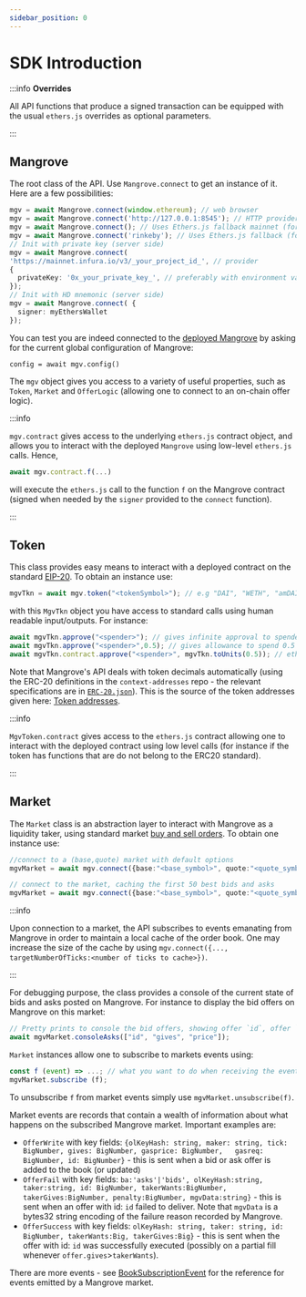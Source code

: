 ```yaml
---
sidebar_position: 0
---
```


# SDK Introduction

:::info **Overrides**

All API functions that produce a signed transaction can be equipped with the usual `ethers.js` overrides as optional parameters.

:::

## Mangrove

The root class of the API. Use `Mangrove.connect` to get an instance of it. Here are a few possibilities:

```typescript
mgv = await Mangrove.connect(window.ethereum); // web browser
mgv = await Mangrove.connect('http://127.0.0.1:8545'); // HTTP provider
mgv = await Mangrove.connect(); // Uses Ethers.js fallback mainnet (for testing only)
mgv = await Mangrove.connect('rinkeby'); // Uses Ethers.js fallback (for testing only)
// Init with private key (server side)
mgv = await Mangrove.connect(
'https://mainnet.infura.io/v3/_your_project_id_', // provider
{
  privateKey: '0x_your_private_key_', // preferably with environment variable
});
// Init with HD mnemonic (server side)
mgv = await Mangrove.connect( {
  signer: myEthersWallet
});
```

You can test you are indeed connected to the [deployed Mangrove](../../addresses/contract-addresses.md) by asking for the current global configuration of Mangrove:

`config = await mgv.config()`

The `mgv` object gives you access to a variety of useful properties, such as `Token`, `Market` and `OfferLogic` (allowing one to connect to an on-chain offer logic).

:::info

`mgv.contract` gives access to the underlying `ethers.js` contract object, and allows you to interact with the deployed `Mangrove` using low-level `ethers.js` calls. Hence, 

```typescript
await mgv.contract.f(...)
```

will execute the `ethers.js` call to the function `f` on the Mangrove contract (signed when needed by the `signer` provided to the `connect` function).

:::

## Token

This class provides easy means to interact with a deployed contract on the standard [EIP-20](https://eips.ethereum.org/EIPS/eip-20). To obtain an instance use:

```typescript
mgvTkn = await mgv.token("<tokenSymbol>"); // e.g "DAI", "WETH", "amDAI", etc.
```

with this `MgvTkn` object you have access to standard calls using human readable input/outputs. For instance:

```typescript
await mgvTkn.approve("<spender>"); // gives infinite approval to spender
await mgvTkn.approve("<spender>",0.5); // gives allowance to spend 0.5 token units to spender
await mgvTkn.contract.approve("<spender>", mgvTkn.toUnits(0.5)); // ethers.js call
```

Note that Mangrove's API deals with token decimals automatically (using the ERC-20 definitions in the `context-addresses` repo - the relevant specifications are in [`ERC-20.json`](https://github.com/mangrovedao/context-addresses/blob/master/src/assets/ERC-20.json)). This is the source of the token addresses given here: [Token addresses](../../addresses/contract-addresses#token-addresses).

:::info

`MgvToken.contract` gives access to the `ethers.js` contract allowing one to interact with the deployed contract using low level calls (for instance if the token has functions that are do not belong to the ERC20 standard).

:::

## Market

The `Market` class is an abstraction layer to interact with Mangrove as a liquidity taker, using standard market [buy and sell orders](../guides/sell-and-buy-orders.md). To obtain one instance use:

```typescript
//connect to a (base,quote) market with default options
mgvMarket = await mgv.connect({base:"<base_symbol>", quote:"<quote_symbol>"});

// connect to the market, caching the first 50 best bids and asks
mgvMarket = await mgv.connect({base:"<base_symbol>", quote:"<quote_symbol>", targetNumberOfTicks: 50});
```

:::info

Upon connection to a market, the API subscribes to events emanating from Mangrove in order to maintain a local cache of the order book. One may increase the size of the cache by using `mgv.connect({..., targetNumberOfTicks:<number of ticks to cache>})`.

:::

For debugging purpose, the class provides a console of the current state of bids and asks posted on Mangrove. For instance to display the bid offers on Mangrove on this market:

```typescript
// Pretty prints to console the bid offers, showing offer `id`, offer `gives` and offer `price`
await mgvMarket.consoleAsks(["id", "gives", "price"]);
```

`Market` instances allow one to subscribe to markets events using:

```javascript
const f (event) => ...; // what you want to do when receiving the event 
mgvMarket.subscribe (f);
```

To unsubscribe `f` from market events simply use `mgvMarket.unsubscribe(f)`.

Market events are records that contain a wealth of information about what happens on the subscribed Mangrove market. Important examples are:

* `OfferWrite` with key fields: `{olKeyHash: string, maker: string, tick: BigNumber, gives: BigNumber, gasprice: BigNumber,   gasreq: BigNumber, id: BigNumber}` - this is sent when a bid or ask offer is added to the book (or updated)
* `OfferFail` with key fields: `ba:'asks'|'bids', olKeyHash:string, taker:string, id: BigNumber, takerWants:BigNumber, takerGives:BigNumber, penalty:BigNumber, mgvData:string}` - this is sent when an offer with id: `id` failed to deliver. Note that `mgvData` is a bytes32 string encoding of the failure reason recorded by Mangrove.
* `OfferSuccess` with key fields: `olKeyHash: string, taker: string, id: BigNumber, takerWants:Big, takerGives:Big}` - this is sent when the offer with id: `id` was successfully executed (possibly on a partial fill whenever `offer.gives`>`takerWants`).

There are more events - see [BookSubscriptionEvent](./code/namespaces/Market-1#-booksubscriptionevent) for the reference for events emitted by a Mangrove market.


